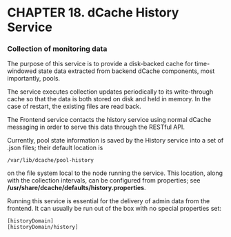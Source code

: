 CHAPTER 18. dCache History Service
=====================================

### Collection of monitoring data

The purpose of this service is to provide a disk-backed cache for time-windowed
state data extracted from backend dCache components, most importantly, pools.

The service executes collection updates periodically to its write-through cache
so that the data is both stored on disk and held in memory.  In the case of
restart, the existing files are read back.

The Frontend service contacts the history service using normal dCache messaging 
in order to serve this data through the RESTful API. 

Currently, pool state information is saved by the History service into a
set of .json files; their default location is

    /var/lib/dcache/pool-history
    
on the file system local to the node running the service.  This location, along 
with the collection intervals, can be configured from properties; 
see **/usr/share/dcache/defaults/history.properties**.

Running this service is essential for the delivery of admin data from the
frontend.  It can usually be run out of the box with no special properties
set:

    [historyDomain]
    [historyDomain/history]

